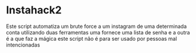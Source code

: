 # Instahack2
Este script automatiza um brute force a um instagram de uma determinada conta utilizando duas ferramentas uma fornece uma lista de senha e a outra é a que faz a mágica este script não é para ser usado por pessoas mal intencionadas  
